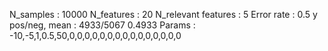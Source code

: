 N_samples                     : 10000
N_features                    : 20
N_relevant features           : 5
Error rate                    : 0.5
y pos/neg, mean               : 4933/5067 0.4933
Params                        : -10,-5,1,0.5,50,0,0,0,0,0,0,0,0,0,0,0,0,0,0,0
